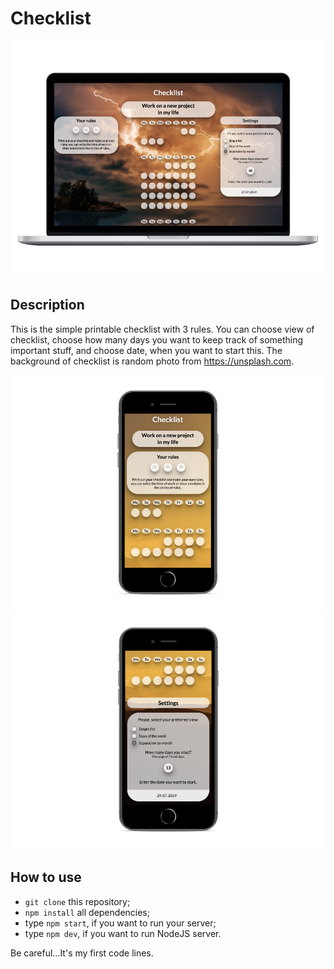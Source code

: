 # Checklist

![Preview of Checklist](image_large.jpg)

## Description

This is the simple printable checklist with 3 rules. You can choose view of checklist, choose how many days you want to keep track of something important stuff, and choose date, when you want to start this. The background of checklist is random photo from https://unsplash.com.

![phone one view](ipone-preview.jpg) ![phone two view](ipone-preview2.jpg)

## How to use
* `git clone` this repository;
* `npm install` all dependencies;
*  type `npm start`, if you want to run your server; 
*  type `npm dev`, if you want to run NodeJS server.

Be careful...It's my first code lines.


